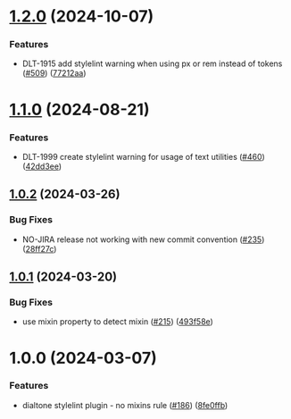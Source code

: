# [1.2.0](https://github.com/dialpad/dialtone/compare/stylelint-plugin-dialtone/v1.1.0...stylelint-plugin-dialtone/v1.2.0) (2024-10-07)


### Features

* DLT-1915 add stylelint warning when using px or rem instead of tokens ([#509](https://github.com/dialpad/dialtone/issues/509)) ([77212aa](https://github.com/dialpad/dialtone/commit/77212aaf17e8bdf5a31192d5421bd1ab1d1fac30))

# [1.1.0](https://github.com/dialpad/dialtone/compare/stylelint-plugin-dialtone/v1.0.2...stylelint-plugin-dialtone/v1.1.0) (2024-08-21)


### Features

* DLT-1999 create stylelint warning for usage of text utilities ([#460](https://github.com/dialpad/dialtone/issues/460)) ([42dd3ee](https://github.com/dialpad/dialtone/commit/42dd3ee7aa7d412cd8a357d518b19a8bb6238bcf))

## [1.0.2](https://github.com/dialpad/dialtone/compare/stylelint-plugin-dialtone/v1.0.1...stylelint-plugin-dialtone/v1.0.2) (2024-03-26)


### Bug Fixes

* NO-JIRA release not working with new commit convention ([#235](https://github.com/dialpad/dialtone/issues/235)) ([28ff27c](https://github.com/dialpad/dialtone/commit/28ff27cffac5e751eaf8496b7c716710a0153a61))

## [1.0.1](https://github.com/dialpad/dialtone/compare/stylelint-plugin-dialtone/v1.0.0...stylelint-plugin-dialtone/v1.0.1) (2024-03-20)


### Bug Fixes

* use mixin property to detect mixin ([#215](https://github.com/dialpad/dialtone/issues/215)) ([493f58e](https://github.com/dialpad/dialtone/commit/493f58ef37ea14392bfee0fabc7c0cf8fa524d2a))

# 1.0.0 (2024-03-07)


### Features

* dialtone stylelint plugin - no mixins rule ([#186](https://github.com/dialpad/dialtone/issues/186)) ([8fe0ffb](https://github.com/dialpad/dialtone/commit/8fe0ffb7f4dd81cbf19e6cbbe37b16ca609973cd))
